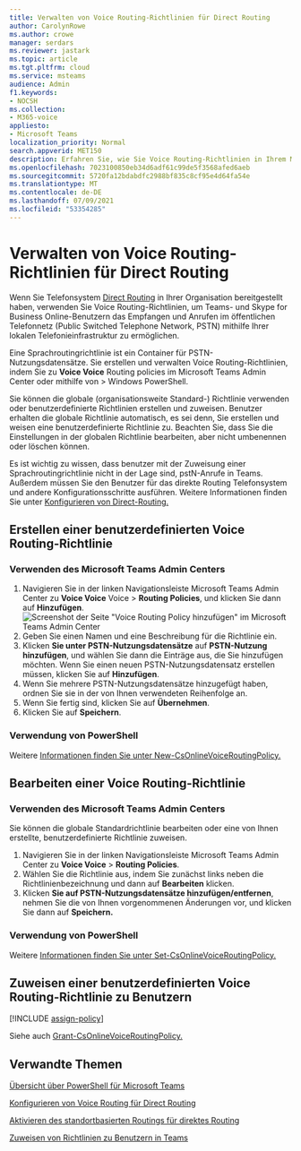 ```yaml
---
title: Verwalten von Voice Routing-Richtlinien für Direct Routing
author: CarolynRowe
ms.author: crowe
manager: serdars
ms.reviewer: jastark
ms.topic: article
ms.tgt.pltfrm: cloud
ms.service: msteams
audience: Admin
f1.keywords:
- NOCSH
ms.collection:
- M365-voice
appliesto:
- Microsoft Teams
localization_priority: Normal
search.appverid: MET150
description: Erfahren Sie, wie Sie Voice Routing-Richtlinien in Ihrem Microsoft Teams.
ms.openlocfilehash: 7023100850eb34d6adf61c99de5f3568afed6aeb
ms.sourcegitcommit: 5720fa12bdabdfc2988bf835c8cf95e4d64fa54e
ms.translationtype: MT
ms.contentlocale: de-DE
ms.lasthandoff: 07/09/2021
ms.locfileid: "53354285"
---
```

# <a name="manage-voice-routing-policies-for-direct-routing"></a>Verwalten von Voice Routing-Richtlinien für Direct Routing

Wenn Sie Telefonsystem [Direct Routing](direct-routing-landing-page.md) in Ihrer Organisation bereitgestellt haben, verwenden Sie Voice Routing-Richtlinien, um Teams- und Skype for Business Online-Benutzern das Empfangen und Anrufen im öffentlichen Telefonnetz (Public Switched Telephone Network, PSTN) mithilfe Ihrer lokalen Telefonieinfrastruktur zu ermöglichen.

Eine Sprachroutingrichtlinie ist ein Container für PSTN-Nutzungsdatensätze. Sie erstellen und verwalten Voice Routing-Richtlinien, indem Sie zu **Voice Voice** Routing policies im Microsoft Teams Admin Center oder mithilfe von  >   Windows PowerShell.

Sie können die globale (organisationsweite Standard-) Richtlinie verwenden oder benutzerdefinierte Richtlinien erstellen und zuweisen. Benutzer erhalten die globale Richtlinie automatisch, es sei denn, Sie erstellen und weisen eine benutzerdefinierte Richtlinie zu. Beachten Sie, dass Sie die Einstellungen in der globalen Richtlinie bearbeiten, aber nicht umbenennen oder löschen können.

Es ist wichtig zu wissen, dass benutzer mit der Zuweisung einer Sprachroutingrichtlinie nicht in der Lage sind, pstN-Anrufe in Teams. Außerdem müssen Sie den Benutzer für das direkte Routing Telefonsystem und andere Konfigurationsschritte ausführen. Weitere Informationen finden Sie unter [Konfigurieren von Direct-Routing.](direct-routing-configure.md)

## <a name="create-a-custom-voice-routing-policy"></a>Erstellen einer benutzerdefinierten Voice Routing-Richtlinie

### <a name="using-the-microsoft-teams-admin-center"></a>Verwenden des Microsoft Teams Admin Centers

1. Navigieren Sie in der linken Navigationsleiste Microsoft Teams Admin Center zu **Voice Voice** Voice  >  **Routing Policies**, und klicken Sie dann auf **Hinzufügen**.<br>
    ![Screenshot der Seite "Voice Routing Policy hinzufügen" im Microsoft Teams Admin Center](media/manage-voice-routing-policies.png) 
2. Geben Sie einen Namen und eine Beschreibung für die Richtlinie ein.
3. Klicken **Sie unter PSTN-Nutzungsdatensätze** auf **PSTN-Nutzung hinzufügen**, und wählen Sie dann die Einträge aus, die Sie hinzufügen möchten. Wenn Sie einen neuen PSTN-Nutzungsdatensatz erstellen müssen, klicken Sie auf **Hinzufügen**.
4. Wenn Sie mehrere PSTN-Nutzungsdatensätze hinzugefügt haben, ordnen Sie sie in der von Ihnen verwendeten Reihenfolge an.
5. Wenn Sie fertig sind, klicken Sie auf **Übernehmen**.
6. Klicken Sie auf **Speichern**.

### <a name="using-powershell"></a>Verwendung von PowerShell

Weitere [Informationen finden Sie unter New-CsOnlineVoiceRoutingPolicy.](/powershell/module/skype/new-csonlinevoiceroutingpolicy)

## <a name="edit-a-voice-routing-policy"></a>Bearbeiten einer Voice Routing-Richtlinie

### <a name="using-the-microsoft-teams-admin-center"></a>Verwenden des Microsoft Teams Admin Centers

Sie können die globale Standardrichtlinie bearbeiten oder eine von Ihnen erstellte, benutzerdefinierte Richtlinie zuweisen.

1. Navigieren Sie in der linken Navigationsleiste Microsoft Teams Admin Center zu **Voice Voice**  >  **Routing Policies**.
2. Wählen Sie die Richtlinie aus, indem Sie zunächst links neben die Richtlinienbezeichnung und dann auf **Bearbeiten** klicken.
3. Klicken **Sie auf PSTN-Nutzungsdatensätze hinzufügen/entfernen**, nehmen Sie die von Ihnen vorgenommenen Änderungen vor, und klicken Sie dann auf **Speichern.**

### <a name="using-powershell"></a>Verwendung von PowerShell

Weitere [Informationen finden Sie unter Set-CsOnlineVoiceRoutingPolicy.](/powershell/module/skype/set-csonlinevoiceroutingpolicy)

## <a name="assign-a-custom-voice-routing-policy-to-users"></a>Zuweisen einer benutzerdefinierten Voice Routing-Richtlinie zu Benutzern

[!INCLUDE [assign-policy](includes/assign-policy.md)]

Siehe auch [Grant-CsOnlineVoiceRoutingPolicy.](/powershell/module/skype/grant-csonlinevoiceroutingpolicy)

## <a name="related-topics"></a>Verwandte Themen

[Übersicht über PowerShell für Microsoft Teams](teams-powershell-overview.md)

[Konfigurieren von Voice Routing für Direct Routing](direct-routing-voice-routing.md)

[Aktivieren des standortbasierten Routings für direktes Routing](location-based-routing-enable.md)

[Zuweisen von Richtlinien zu Benutzern in Teams](assign-policies.md)